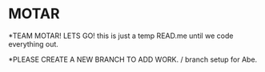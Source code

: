 # MOTAR

\*TEAM MOTAR! LETS GO!
this is just a temp READ.me until we code everything out.

\*PLEASE CREATE A NEW BRANCH TO ADD WORK.
/ branch setup for Abe.